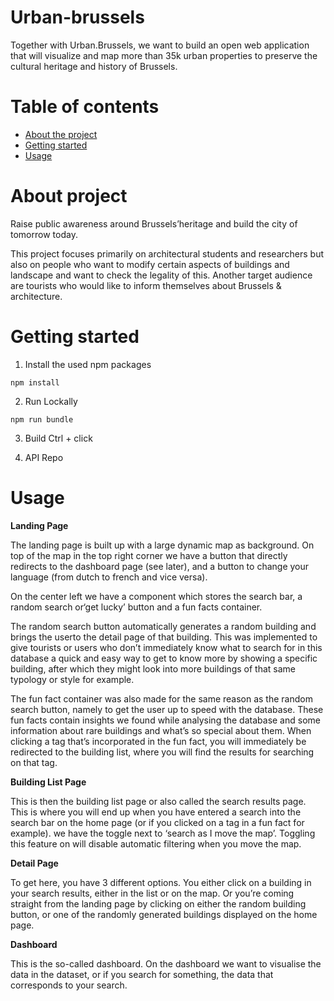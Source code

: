 # Urban-brussels
Together with Urban.Brussels, we want to build an open web application that will visualize and map more than 35k urban properties to preserve the cultural heritage and history of Brussels.

# Table of contents
* [About the project](#about-the-project)
* [Getting started](#getting-started)
* [Usage](#usage)

# About project

Raise public awareness around Brussels’heritage and build the city of tomorrow today.

This project focuses primarily on architectural students and researchers but also on people who
want to modify certain aspects of buildings and landscape and want to check the legality of this.
Another target audience are tourists who would like to inform themselves about Brussels & architecture.


# Getting started
1. Install the used npm packages
```
npm install
```
2. Run Lockally
```
npm run bundle
```
3. Build
Ctrl + click

4. API Repo

# Usage
**Landing Page**

The landing page is built up with a large dynamic map as background. On top of the map in
the top right corner we have a button that directly redirects to the dashboard page (see later), and a button to change your language (from dutch to french and vice versa). 

On the center left we have a component which stores the search bar, a random search or‘get lucky’ button and a fun facts container.

The random search button automatically generates a random building and brings the userto the detail page of that building. This was implemented to give tourists or users who don’t immediately know what to search for in this database a quick and easy way to get to know more by showing a specific building, after which they might look into more buildings of that same typology or style for example.

The fun fact container was also made for the same reason as the random search button, namely to get the user up to speed with the database. These fun facts contain insights we found while analysing the database and some information about rare buildings and what’s so special about them. When clicking a tag that’s incorporated in the fun fact, you will immediately be redirected to the building list, where you will find the results for searching on that tag.

**Building List Page**

This is then the building list page or also called the search results page. This is where you will end up when you have entered a search into the search bar on the home page (or if you clicked on a tag in a fun fact for example). we have the toggle next to ‘search as I move the map’. Toggling this feature on will
disable automatic filtering when you move the map.

**Detail Page**

To get here, you have 3 different options. You either click on a building in your search results, either in the list or on the map. Or you’re coming straight from the landing page by clicking on either the random building button, or one of the randomly generated buildings displayed on the home page.

**Dashboard**

This is the so-called dashboard. On the dashboard we want to visualise the data in the dataset, or if you search for something, the data that corresponds to your search.


